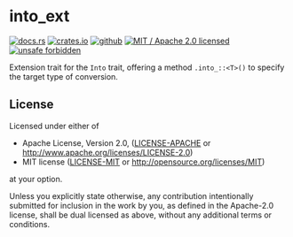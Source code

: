 # into_ext

[![docs.rs]](https://docs.rs/into_ext)
[![crates.io]](https://crates.io/crates/into_ext)
[![github]](https://github.com/steffahn/into_ext)
[![MIT / Apache 2.0 licensed]](#License)
[![unsafe forbidden]](https://github.com/rust-secure-code/safety-dance/)

[github]: https://img.shields.io/badge/github-steffahn/into__ext-yellowgreen.svg
[crates.io]: https://img.shields.io/crates/v/into_ext.svg
[MIT / Apache 2.0 licensed]: https://img.shields.io/crates/l/into_ext.svg
[docs.rs]: https://docs.rs/into_ext/badge.svg
[unsafe forbidden]: https://img.shields.io/badge/unsafe-forbidden-success.svg

Extension trait for the `Into` trait, offering a method `.into_::<T>()` to specify the target
type of conversion.

## License
Licensed under either of

 * Apache License, Version 2.0, ([LICENSE-APACHE](LICENSE-APACHE) or http://www.apache.org/licenses/LICENSE-2.0)
 * MIT license ([LICENSE-MIT](LICENSE-MIT) or http://opensource.org/licenses/MIT)

at your option.

Unless you explicitly state otherwise, any contribution intentionally submitted for inclusion in
the work by you, as defined in the Apache-2.0 license, shall be dual licensed as above, without
any additional terms or conditions.
